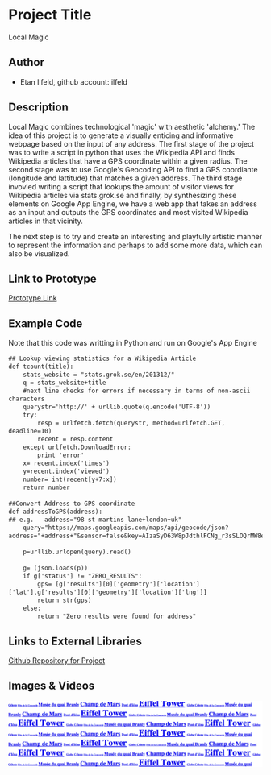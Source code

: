 # Project Title
Local Magic

## Author
- Etan Ilfeld, github account: ilfeld


## Description
Local Magic combines technological 'magic' with aesthetic 'alchemy.' The idea of this project is to generate a visually enticing and informative webpage based on the input of any address. The first stage of the project was to write a script in python that uses the Wikipedia API and finds Wikipedia articles that have a GPS coordinate within a given radius. The second stage was to use Google's Geocoding API to find a GPS coordiante (longitude and lattitude) that matches a given address. The third stage invovled writing a script that lookups the amount of visitor views for Wikipedia articles via stats.grok.se and finally, by synthesizing these elements on Google App Engine, we have a web app that takes an address as an input and outputs the GPS coordinates and most visited Wikipedia articles in that vicinity. 

The next step is to try and create an interesting and playfully artistic manner to represent the information and perhaps to add some more data, which can also be visualized.

## Link to Prototype
[Prototype Link](http://local-magic.appspot.com "Prototype Link")

## Example Code
Note that this code was writting in Python and run on Google's App Engine
```
## Lookup viewing statistics for a Wikipedia Article       
def tcount(title):
    stats_website = "stats.grok.se/en/201312/" 
    q = stats_website+title
    #next line checks for errors if necessary in terms of non-ascii characters
    querystr='http://' + urllib.quote(q.encode('UTF-8'))
    try:
        resp = urlfetch.fetch(querystr, method=urlfetch.GET, deadline=10)
        recent = resp.content
    except urlfetch.DownloadError:
        print 'error'
    x= recent.index('times')
    y=recent.index('viewed')
    number= int(recent[y+7:x])
    return number
    
##Convert Address to GPS coordinate
def addressToGPS(address):
## e.g.   address="98 st martins lane+london+uk"
    query="https://maps.googleapis.com/maps/api/geocode/json?address="+address+"&sensor=false&key=AIzaSyD63W8pJdthlFCNg_r3sSLOQrMW8exrcX4"

    p=urllib.urlopen(query).read()

    g= (json.loads(p))
    if g['status'] != "ZERO_RESULTS":
        gps= [g['results'][0]['geometry']['location']['lat'],g['results'][0]['geometry']['location']['lng']]
        return str(gps)
    else:
        return "Zero results were found for address"    
```
## Links to External Libraries
[Github Repository for Project](https://github.com/ilfeld/devart-template/ "Github")

## Images & Videos
![Example Image](project_images/cover.png?raw=true "Example Image")
